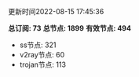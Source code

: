 更新时间2022-08-15 17:45:36

**总订阅: 73**
**总节点: 1899**
**有效节点: 494**
- ss节点: 321
- v2ray节点: 60
- trojan节点: 113
